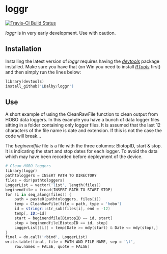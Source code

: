 # loggr
[![Travis-CI Build Status](https://travis-ci.org/LDalby/loggr.svg?branch=master)](https://travis-ci.org/LDalby/loggr)

*loggr* is in very early development. Use with caution.


## Installation
Installing the latest version of *loggr* requires having the [*devtools*](https://cran.r-project.org/web/packages/devtools/index.html) package installed. Make sure you have that (on Win you need to install [*RTools*](https://cran.r-project.org/bin/windows/Rtools/) first) and then simply run the lines below:
```s
library(devtools)
install_github('LDalby/loggr')
```

## Use
A short example of using the CleanRawFile function to clean output from HOBO data loggers. In this example you have a bunch of data logger files sitting in a folder containing only logger files. It is assumed that the last 12 characters of the file name is date and extension. If this is not the case the code will break...

The *beginendfile* file is a file with the three columns: BiotopID, start & stop. It is indicating the start and stop dates for each logger. To avoid the data which may have been recorded before deployment of the device. 

```s
# Clean HOBO loggers
library(loggr)
pathtologgers = INSERT PATH TO DIRECTORY
files = dir(pathtologgers)
LoggerList = vector('list', length(files))
beginendfile = fread(INSERT PATH TO START STOP)
for (i in seq_along(files)) {
	path = paste0(pathtologgers, files[i])
	temp = CleanRawFile(file = path, type = 'hobo')
	id = stringr::str_sub(files[i], end = -12)
	temp[, ID:=id]
	start = beginendfile[BiotopID == id, start]
	stop = beginendfile[BiotopID == id, stop]
	LoggerList[[i]] = temp[Date >= mdy(start) & Date <= mdy(stop),]
}
final = do.call('rbind', LoggerList)
write.table(final, file = PATH AND FILE NAME, sep = '\t',
	row.names = FALSE, quote = FALSE)
```
